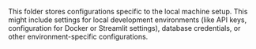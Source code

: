 This folder stores configurations specific to the local machine setup. This might include settings for local development environments (like API keys, configuration for Docker or Streamlit settings), database credentials, or other environment-specific configurations.
